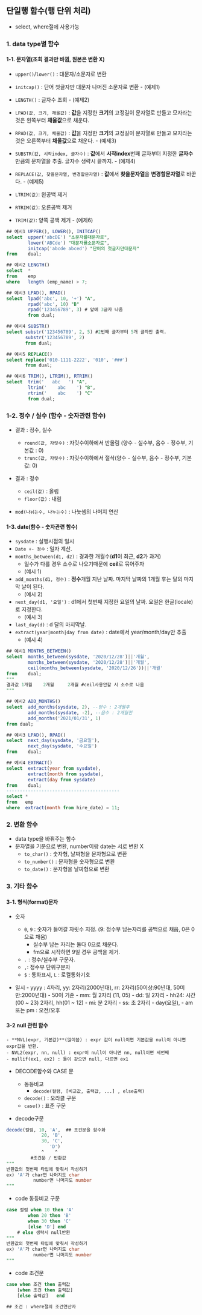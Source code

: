 ## 단일행 함수(행 단위 처리)
- select, where절에 사용가능

### 1. data type별 함수

#### 1-1. 문자열(조회 결과만 바뀜, 원본은 변환 X)
- `upper()`/`lower()` : 대문자/소문자로 변환
- `initcap()` : 단어 첫글자만 대문자 나머진 소문자로 변환
      - (예제1)
    
- `LENGTH()` : 글자수 조회
      - (예제2)

- `LPAD(값, 크기, 채울값)` : **값**을 지정한 **크기**의 고정길이 문자열로 만들고 모자라는 것은 왼쪽부터 **채울값**으로 채운다.
- `RPAD(값, 크기, 채울값)` : **값**을 지정한 **크기**의 고정길이 문자열로 만들고 모자라는 것은 오른쪽부터 **채울값**으로 채운다.
          - (예제3)
    
- `SUBSTR(값, 시작index, 글자수)` : **값**에서 **시작index**번째 글자부터 지정한 **글자수** 만큼의 문자열을 추출. 글자수 생략시 끝까지.
           - (예제4)
    
- `REPLACE(값, 찾을문자열, 변경할문자열)` : **값**에서 **찾을문자열**을 **변경할문자열**로 바꾼다.
           - (예제5)
    
- `LTRIM(값)`: 왼공백 제거
- `RTRIM(값)`: 오른공백 제거
- `TRIM(값)`: 양쪽 공백 제거
           - (예제6)
```sql
## 예시1 UPPER(), LOWER(), INITCAP()
select  upper('abcDE') "소문자를대문자로",
        lower('ABCde') "대문자를소문자로",
       	initcap('abcde abced') "단어의 첫글자만대문자"
from    dual;
```
```sql
## 예시2 LENGTH()
select  *
from    emp
where   length (emp_name) > 7;
```
```sql
## 예시3 LPAD(), RPAD()
select  lpad('abc', 10, '+') "A",
        rpad('abc', 10) "B"
		rpad('123456789', 3) # 앞에 3글자 나옴
		from dual;
```
```sql
## 예시4 SUBSTR()
select substr('123456789', 2, 5) #2번째 글자부터 5개 글자만 출력.
       substr('123456789', 2)		
       from dual;
```
```sql
## 예시5 REPLACE()
select replace('010-1111-2222', '010', '###')
       from dual;
```
```sql
## 예시6 TRIM(), LTRIM(), RTRIM()
select  trim('   abc   ') "A",
        ltrim('    abc    ') "B",
        rtrim('    abc    ') "C"
		from dual;
```

### 1-2. 정수 / 실수 (함수 - 숫자관련 함수)
	    	
- 결과 : 정수, 실수
    - `round(값, 자릿수)` : 자릿수이하에서 반올림 (양수 - 실수부, 음수 - 정수부, 기본값 : 0)
    - `trunc(값, 자릿수)` : 자릿수이하에서 절삭(양수 - 실수부, 음수 - 정수부, 기본값: 0)
		
- 결과 : 정수
    - `ceil(값)` : 올림
	- `floor(값)` : 내림


- `mod(나뉘는수, 나누는수)` : 나눗셈의 나머지 연산

#### 1-3. date(함수 - 숫자관련 함수)

- `sysdate` : 실행시점의 일시
- `Date +- 정수` : 일자 계산.
- `months_between(d1, d2)` : 경과한 개월수(**d1**이 최근, **d2**가 과거)
    - 일수가 다를 경우 소수로 나오기때문에 **ceil**로 묶어주자
    - (예시 1)
- `add_months(d1, 정수)` : **정수**개월 지난 날짜. 마지막 날짜의 1개월 후는 달의 마지막 날이 된다.
    - (예시 2)
- `next_day(d1, '요일')` : d1에서 첫번째 지정한 요일의 날짜. 요일은 한글(locale)로 지정한다.
    - (예시 3)
- `last_day(d)` : d 달의 마지막날.
- `extract(year|month|day from date)` : date에서 year/month/day만 추출
    - (예시 4)

```sql
## 예시1 MONTHS_BETWEEN()
select  months_between(sysdate, '2020/12/28')||'개월',
        months_between(sysdate, '2020/12/28')||'개월',
        ceil(months_between(sysdate, '2020/12/26'))||'개월'
from    dual;
"""
결과값 1개월    2개월     2개월 #ceil사용안할 시 소수로 나옴
"""
```
```sql
## 예시2 ADD_MONTHS()
select  add_months(sysdate, 2), --양수 : 2개월후
        add_months(sysdate, -2), --음수 : 2개월전
        add_months('2021/01/31', 1)
from dual;
```
```sql
## 예시3 LPAD(), RPAD()
select  next_day(sysdate, '금요일'),
        next_day(sysdate, '수요일')
from    dual;
```
```sql
## 예시4 EXTRACT()
select  extract(year from sysdate),
        extract(month from sysdate),
        extract(day from sysdate)
from    dual;
------------------------------------------
select * 
from   emp
where  extract(month from hire_date) = 11;
```

### 2. 변환 함수
- data type을 바꿔주는 함수
- 문자열을 기분으로 변환, number이랑 date는 서로 변환 X
    - `to_char()` : 숫자형, 날짜형을 문자형으로 변환
    - `to_number()` : 문자형을 숫자형으로 변환 
    - `to_date()` : 문자형을 날짜형으로 변환

###  3. 기타 함수

#### 3-1. 형식(format)문자 
- 숫자
    - `0`, `9` : 숫자가 들어갈 자릿수 지정. (9: 정수부 남는자리를 공백으로 채움, 0은 0으로 채움) 
        - 실수부 남는 자리는 둘다 0으로 채운다.
        - fm으로 시작하면 9일 경우 공백을 제거.
    - `.` : 정수/실수부 구문자.
    - `,`: 정수부 단위구분자
    - `$` : 통화표시, `L` : 로컬통화기호
    
- 일시
      - yyyy : 4자리, yy: 2자리(2000년대), rr: 2자리(50이상:90년대, 50미만:2000년대) - 50이 기준
      - mm: 월 2자리  (11, 05)
      - dd: 일 2자리
      - hh24: 시간(00 ~ 23) 2자리, hh(01 ~ 12)
      - mi: 분 2자리
      - ss: 초 2자리
      - day(요일), 
      - am 또는 pm : 오전/오후

#### 3-2 null 관련 함수 
    - **NVL(expr, 기본값)**(많이씀) : expr 값이 null이면 기본값을 null이 아니면 expr값을 반환.
    - NVL2(expr, nn, null) : expr이 null이 아니면 nn, null이면 세번째
    - nullif(ex1, ex2) : 둘이 같으면 null, 다르면 ex1

- DECODE함수와 CASE 문
    - 동등비교
        - `decode(컬럼, [비교값, 출력값, ...] , else출력)`
    - `decode()` : 오라클 구문
    - `case()` : 표준 구문

- decode구문
```sql
decode(컬럼, 10, 'A',  ## 조건문을 함수화
             20, 'B',
             30, 'C',
                'D')
             ^    ^
         #조건문 / 반환값
"""
반환값의 첫번째 타입에 맞춰서 작성하기
ex) 'A'가 char면 나머지도 char
          number면 나머지도 number
"""
```

- code 동등비교 구문
```sql
case 컬럼 when 10 then 'A'
        when 20 then 'B'
        when 30 then 'C'
        [else 'D'] end
	# else 생략시 null반환
"""
반환값의 첫번째 타입에 맞춰서 작성하기
ex) 'A'가 char면 나머지도 char
          number면 나머지도 number
"""
```
- code 조건문
```sql
case when 조건 then 출력값
    [when 조건 then 출력값]
    [else 출력값]   end

## 조건 : where절의 조건연산자
```
